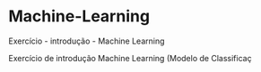# Machine-Learning
Exercício - introdução - Machine Learning

Exercício de introdução Machine Learning (Modelo de Classificaç
